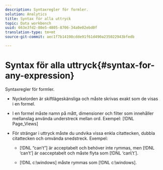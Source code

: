 ```yaml
---
description: Syntaxregler för formler.
solution: Analytics
title: Syntax för alla uttryck
topic: Data workbench
uuid: 663e3fd2-80e5-4805-8706-34a0e02ebd0f
translation-type: tm+mt
source-git-commit: aec1f7b14198cdde91f61d490a235022943bfedb

---
```



# Syntax för alla uttryck{#syntax-for-any-expression}

Syntaxregler för formler.

* Nyckelorden är skiftlägeskänsliga och måste skrivas exakt som de visas i en formel.
* I en formel måste namn på mått, dimensioner och filter som innehåller mellanslag använda understreck mellan ord. Exempel: [!DNL Page_Views]
* För strängar i uttryck måste du undvika vissa enkla citattecken, dubbla citattecken och omvända snedstreck. Exempel:

   * [!DNL “can’t”] är acceptabelt och behöver inte rymmas, men [!DNL ‘can’t’] är oacceptabelt och måste flyta som [!DNL ‘can\’t’].

   * [!DNL c:\windows] måste rymmas som [!DNL c:\\windows].

